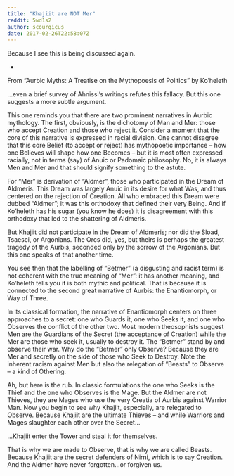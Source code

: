 ```yaml
---
title: "Khajiit are NOT Mer"
reddit: 5wd1s2
author: scourgicus
date: 2017-02-26T22:58:07Z
---
```


Because I see this is being discussed again.

*

From “Aurbic Myths:  A Treatise on the Mythopoesis of Politics” by Ko’heleth

…even a brief survey of Ahnissi’s writings refutes this fallacy.  But this one suggests a more subtle argument.

This one reminds you that there are two prominent narratives in Aurbic mythology.  The first, obviously, is the dichotomy of Man and Mer:  those who accept Creation and those who reject it.  Consider a moment that the core of this narrative is expressed in racial division.  One cannot disagree that this core Belief (to accept or reject) has mythopoetic importance – how one Believes will shape how one Becomes – but it is most often expressed racially, not in terms (say) of Anuic or Padomaic philosophy.  No, it is always Men and Mer and that should signify something to the astute.

For “Mer” is derivation of “Aldmer”, those who participated in the Dream of Aldmeris.  This Dream was largely Anuic in its desire for what Was, and thus centered on the rejection of Creation.  All who embraced this Dream were dubbed “Aldmer”; it was this orthodoxy that defined their very Being.  And if Ko’heleth has his sugar (you know he does) it is disagreement with this orthodoxy that led to the shattering of Aldmeris.  

But Khajiit did not participate in the Dream of Aldmeris; nor did the Sload, Tsaesci, or Argonians.  The Orcs did, yes, but theirs is perhaps the greatest tragedy of the Aurbis, seconded only by the sorrow of the Argonians.  But this one speaks of that another time.

You see then that the labelling of “Betmer” (a disgusting and racist term) is not coherent with the true meaning of “Mer”:  it has another meaning, and Ko’heleth tells you it is both mythic and political.  That is because it is connected to the second great narrative of Aurbis:  the Enantiomorph, or Way of Three.

In its classical formation, the narrative of Enantiomorph centers on three approaches to a secret:  one who Guards it, one who Seeks it, and one who Observes the conflict of the other two.  Most modern theosophists suggest Men are the Guardians of the Secret (the acceptance of Creation) while the Mer are those who seek it, usually to destroy it.  The “Betmer” stand by and observe their war.  Why do the “Betmer” only Observe?  Because they are Mer and secretly on the side of those who Seek to Destroy.  Note the inherent racism against Men but also the relegation of “Beasts” to Observe – a kind of Othering.

Ah, but here is the rub.  In classic formulations the one who Seeks is the Thief and the one who Observes is the Mage.  But the Aldmer are not Thieves, they are Mages who use the very Creatia of Aurbis against Warrior Man.  Now you begin to see why Khajiit, especially, are relegated to Observe.  Because Khajiit are the ultimate Thieves – and while Warriors and Mages slaughter each other over the Secret…

…Khajiit enter the Tower and steal it for themselves.

That is why we are made to Observe, that is why we are called Beasts.  Because Khajiit are the secret defenders of Nirni, which is to say Creation.  And the Aldmer have never forgotten…or forgiven us.

